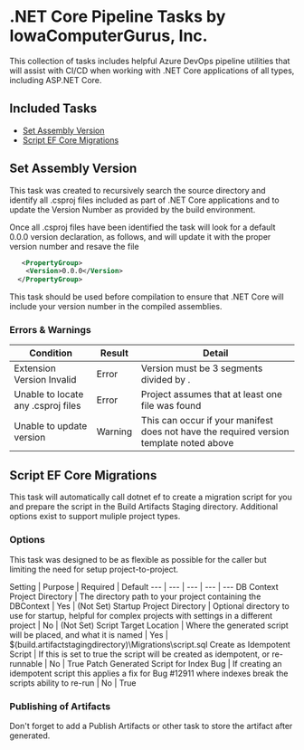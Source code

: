 # .NET Core Pipeline Tasks by IowaComputerGurus, Inc.
This collection of tasks includes helpful Azure DevOps pipeline utilities that will assist with CI/CD when working with .NET Core applications of all types, including ASP.NET Core.

## Included Tasks

* [Set Assembly Version](#set-assembly-version)
* [Script EF Core Migrations](#script-ef-core-migrations)

## Set Assembly Version

This task was created to recursively search the source directory and identify all .csproj files included as part of .NET Core applications and to update the Version Number as provided by the build environment.

Once all .csproj files have been identified the task will look for a default 0.0.0 version declaration, as follows, and will update it with the proper version number and resave the file

~~~ xml
   <PropertyGroup>
    <Version>0.0.0</Version>
  </PropertyGroup>
~~~

This task should be used before compilation to ensure that .NET Core will include your version number in the compiled assemblies.

### Errors & Warnings

Condition | Result | Detail
--- | --- | ---
Extension Version Invalid | Error | Version must be 3 segments divided by .
Unable to locate any .csproj files | Error | Project assumes that at least one file was found
Unable to update version | Warning | This can occur if your manifest does not have the required version template noted above


## Script EF Core Migrations

This task will automatically call dotnet ef to create a migration script for you and prepare the script in the Build Artifacts Staging directory.  Additional options exist to support muliple project types.

### Options

This task was designed to be as flexible as possible for the caller but limiting the need for setup project-to-project.  

Setting | Purpose | Required | Default
--- | --- | --- | --- | ---
DB Context Project Directory | The directory path to your project containing the DBContext | Yes | (Not Set)
Startup Project Directory | Optional directory to use for startup, helpful for complex projects with settings in a different project | No | (Not Set)
Script Target Location | Where the generated script will be placed, and what it is named | Yes | $(build.artifactstagingdirectory)\Migrations\script.sql
Create as Idempotent Script | If this is set to true the script will be created as idempotent, or re-runnable | No | True
Patch Generated Script for Index Bug | If creating an idempotent script this applies a fix for Bug #12911 where indexes break the scripts ability to re-run | No | True

### Publishing of Artifacts

Don't forget to add a Publish Artifacts or other task to store the artifact after generated.

